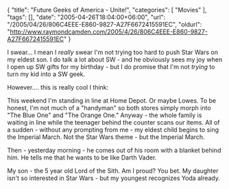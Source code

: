 {
	"title": "Future Geeks of America - Unite!",
	"categories": [
		"Movies"
	],
	"tags": [],
	"date": "2005-04-26T18:04:00+06:00",
	"url": "/2005/04/26/806C4EEE-E860-9827-A27F6672415591EC",
	"oldurl": "http://www.raymondcamden.com/2005/4/26/806C4EEE-E860-9827-A27F6672415591EC"
}

I swear... I mean I <i>really</i> swear I'm not trying too hard to push Star Wars on my eldest son. I do talk a lot about SW - and he obviously sees my joy when I open up SW gifts for my birthday - but I do promise that I'm not <i>trying</i> to turn my kid into a SW geek.

However.... this is really cool I think:

This weekend I'm standing in line at Home Depot. Or maybe Lowes. To be honest, I'm not much of a "handyman" so both stores simply morph into "The Blue One" and "The Orange One." Anyway - the whole family is waiting in line while the teenager behind the counter scans our items. All of a sudden - without any prompting from me - my eldest child begins to sing the Imperial March. Not the Star Wars theme - but the Imperial March. 

Then - yesterday morning - he comes out of his room with a blanket behind him. He tells me that he wants to be like Darth Vader.

My son - the 5 year old Lord of the Sith. Am I proud? You bet. My daughter isn't so interested in  Star Wars - but my youngest recognizes Yoda already.